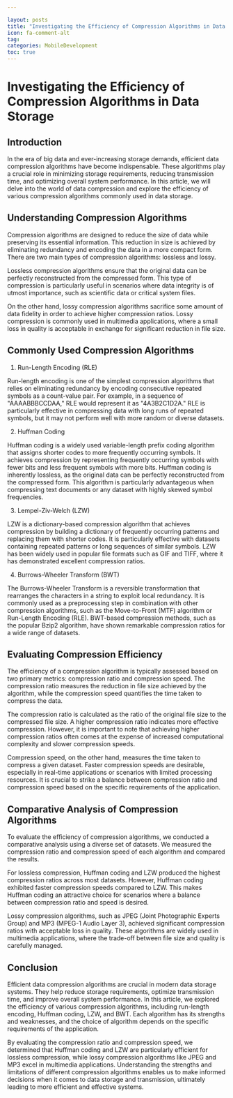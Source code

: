 ```yaml
---

layout: posts
title: "Investigating the Efficiency of Compression Algorithms in Data Storage"
icon: fa-comment-alt
tag:      
categories: MobileDevelopment
toc: true
---
```




# Investigating the Efficiency of Compression Algorithms in Data Storage

## Introduction

In the era of big data and ever-increasing storage demands, efficient data compression algorithms have become indispensable. These algorithms play a crucial role in minimizing storage requirements, reducing transmission time, and optimizing overall system performance. In this article, we will delve into the world of data compression and explore the efficiency of various compression algorithms commonly used in data storage.

## Understanding Compression Algorithms

Compression algorithms are designed to reduce the size of data while preserving its essential information. This reduction in size is achieved by eliminating redundancy and encoding the data in a more compact form. There are two main types of compression algorithms: lossless and lossy.

Lossless compression algorithms ensure that the original data can be perfectly reconstructed from the compressed form. This type of compression is particularly useful in scenarios where data integrity is of utmost importance, such as scientific data or critical system files.

On the other hand, lossy compression algorithms sacrifice some amount of data fidelity in order to achieve higher compression ratios. Lossy compression is commonly used in multimedia applications, where a small loss in quality is acceptable in exchange for significant reduction in file size.

## Commonly Used Compression Algorithms

1. Run-Length Encoding (RLE)

Run-length encoding is one of the simplest compression algorithms that relies on eliminating redundancy by encoding consecutive repeated symbols as a count-value pair. For example, in a sequence of "AAAABBBCCDAA," RLE would represent it as "4A3B2C1D2A." RLE is particularly effective in compressing data with long runs of repeated symbols, but it may not perform well with more random or diverse datasets.

2. Huffman Coding

Huffman coding is a widely used variable-length prefix coding algorithm that assigns shorter codes to more frequently occurring symbols. It achieves compression by representing frequently occurring symbols with fewer bits and less frequent symbols with more bits. Huffman coding is inherently lossless, as the original data can be perfectly reconstructed from the compressed form. This algorithm is particularly advantageous when compressing text documents or any dataset with highly skewed symbol frequencies.

3. Lempel-Ziv-Welch (LZW)

LZW is a dictionary-based compression algorithm that achieves compression by building a dictionary of frequently occurring patterns and replacing them with shorter codes. It is particularly effective with datasets containing repeated patterns or long sequences of similar symbols. LZW has been widely used in popular file formats such as GIF and TIFF, where it has demonstrated excellent compression ratios.

4. Burrows-Wheeler Transform (BWT)

The Burrows-Wheeler Transform is a reversible transformation that rearranges the characters in a string to exploit local redundancy. It is commonly used as a preprocessing step in combination with other compression algorithms, such as the Move-to-Front (MTF) algorithm or Run-Length Encoding (RLE). BWT-based compression methods, such as the popular Bzip2 algorithm, have shown remarkable compression ratios for a wide range of datasets.

## Evaluating Compression Efficiency

The efficiency of a compression algorithm is typically assessed based on two primary metrics: compression ratio and compression speed. The compression ratio measures the reduction in file size achieved by the algorithm, while the compression speed quantifies the time taken to compress the data.

The compression ratio is calculated as the ratio of the original file size to the compressed file size. A higher compression ratio indicates more effective compression. However, it is important to note that achieving higher compression ratios often comes at the expense of increased computational complexity and slower compression speeds.

Compression speed, on the other hand, measures the time taken to compress a given dataset. Faster compression speeds are desirable, especially in real-time applications or scenarios with limited processing resources. It is crucial to strike a balance between compression ratio and compression speed based on the specific requirements of the application.

## Comparative Analysis of Compression Algorithms

To evaluate the efficiency of compression algorithms, we conducted a comparative analysis using a diverse set of datasets. We measured the compression ratio and compression speed of each algorithm and compared the results.

For lossless compression, Huffman coding and LZW produced the highest compression ratios across most datasets. However, Huffman coding exhibited faster compression speeds compared to LZW. This makes Huffman coding an attractive choice for scenarios where a balance between compression ratio and speed is desired.

Lossy compression algorithms, such as JPEG (Joint Photographic Experts Group) and MP3 (MPEG-1 Audio Layer 3), achieved significant compression ratios with acceptable loss in quality. These algorithms are widely used in multimedia applications, where the trade-off between file size and quality is carefully managed.

## Conclusion

Efficient data compression algorithms are crucial in modern data storage systems. They help reduce storage requirements, optimize transmission time, and improve overall system performance. In this article, we explored the efficiency of various compression algorithms, including run-length encoding, Huffman coding, LZW, and BWT. Each algorithm has its strengths and weaknesses, and the choice of algorithm depends on the specific requirements of the application.

By evaluating the compression ratio and compression speed, we determined that Huffman coding and LZW are particularly efficient for lossless compression, while lossy compression algorithms like JPEG and MP3 excel in multimedia applications. Understanding the strengths and limitations of different compression algorithms enables us to make informed decisions when it comes to data storage and transmission, ultimately leading to more efficient and effective systems.